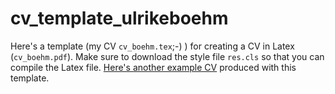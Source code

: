 # cv_template_ulrikeboehm

Here's a template (my CV `cv_boehm.tex`;-) ) for creating a CV in Latex (`cv_boehm.pdf`). Make sure to download the style file `res.cls` so that you can compile the Latex file. <a href="https://www.stat.berkeley.edu/~paciorek/cv/cv.html" title="Here's another example CV">Here's another example CV</a>  produced with this template.